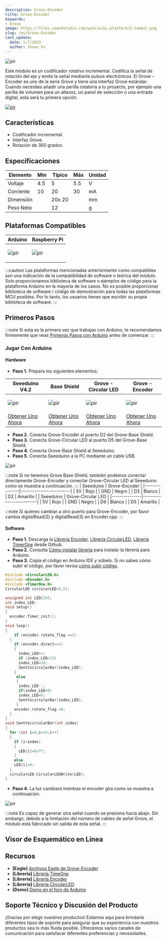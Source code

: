 ```yaml
---
description: Grove-Encoder
title: Grove-Encoder
keywords:
- Grove
image: https://files.seeedstudio.com/wiki/wiki-platform/S-tempor.png
slug: /es/Grove-Encoder
last_update:
  date: 1/7/2023
  author: shuxu hu
---
```

<!-- 
![](https://files.seeedstudio.com/wiki/Grove-Encoder/img/encoder.jpg) -->
  <p style={{textAlign: 'center'}}><img src="https://files.seeedstudio.com/wiki/Grove-Encoder/img/encoder.jpg" alt="pir" width={600} height="auto" /></p>


Este módulo es un codificador rotativo incremental. Codifica la señal de rotación del eje y emite la señal mediante pulsos electrónicos. El Grove – Encoder es uno de la serie Grove y tiene una interfaz Grove estándar.
Cuando necesites añadir una perilla rotatoria a tu proyecto, por ejemplo una perilla de volumen para un altavoz, un panel de selección o una entrada digital, esta será tu primera opción.

<!-- <p style=":center"><a href="https://www.seeedstudio.com/Grove-Encoder-p-1352.html" target="_blank"><img src="https://files.seeedstudio.com/wiki/Seeed-WiKi/docs/images/get_one_now_small.png" width="210" height="41"  border=0 /></a></p> -->
[<p><img src="https://files.seeedstudio.com/wiki/common/Get_One_Now_Banner.png" alt="pir" width={600} height="auto" /></p>](https://www.seeedstudio.com/Grove-Encoder-p-1352.html)

## Características

*   Codificador incremental.
*   Interfaz Grove.
*   Rotación de 360 grados.

## Especificaciones

| Elemento | Mín | Típico | Máx | Unidad |
|--|--|--|--|--|
| Voltaje | 4.5 | 5 | 5.5 | V |
| Corriente | 10 | 20 | 30 | mA |
| Dimensión | |20x 20 | |mm |
| Peso Neto || 12 || g |

## Plataformas Compatibles

<!-- | Arduino                                                                                             | Raspberry Pi                                                                                             |                                                                                                 |                                                                                                          |                                                                                                    |
|-----------------------------------------------------------------------------------------------------|----------------------------------------------------------------------------------------------------------|-------------------------------------------------------------------------------------------------|---------------------------------------------------------------------------------------------------|----------------------------------------------------------------------------------------------------|
| ![](https://files.seeedstudio.com/wiki/wiki_english/docs/images/arduino_logo.jpg) | ![](https://files.seeedstudio.com/wiki/wiki_english/docs/images/raspberry_pi_logo_n.jpg) | ![](https://files.seeedstudio.com/wiki/wiki_english/docs/images/bbg_logo_n.jpg) | ![](https://files.seeedstudio.com/wiki/wiki_english/docs/images/wio_logo_n.jpg) | ![](https://files.seeedstudio.com/wiki/wiki_english/docs/images/linkit_logo_n.jpg) | -->
|Arduino|Raspberry Pi|
|---|---|
|<p><img src="https://files.seeedstudio.com/wiki/wiki_english/docs/images/arduino_logo.jpg" alt="pir" width={200} height="auto" /></p>|<p><img src="https://files.seeedstudio.com/wiki/wiki_english/docs/images/raspberry_pi_logo_n.jpg" alt="pir" width={200} height="auto" /></p>|

:::caution
    Las plataformas mencionadas anteriormente como compatibles son una indicación de la compatibilidad de software o teórica del módulo. Solo proporcionamos biblioteca de software o ejemplos de código para la plataforma Arduino en la mayoría de los casos. No es posible proporcionar biblioteca de software / código de demostración para todas las plataformas MCU posibles. Por lo tanto, los usuarios tienen que escribir su propia biblioteca de software.
:::

## Primeros Pasos

:::note
    Si esta es la primera vez que trabajas con Arduino, te recomendamos firmemente que veas [Primeros Pasos con Arduino](https://wiki.seeedstudio.com/es/Getting_Started_with_Arduino/) antes de comenzar.
:::
### Jugar Con Arduino

#### Hardware

- **Paso 1.** Prepara los siguientes elementos:

| Seeeduino V4.2 | Base Shield|  Grove - Circular LED | Grove - Encoder|
|--------------|-------------|-----------------|----------------|
|<p><img src="https://files.seeedstudio.com/wiki/Grove_Light_Sensor/images/gs_1.jpg" alt="pir" width={600} height="auto" /></p>|<p><img src="https://files.seeedstudio.com/wiki/Grove_Light_Sensor/images/gs_4.jpg" alt="pir" width={600} height="auto" /></p>|<p><img src="https://files.seeedstudio.com/wiki/Grove-Encoder/img/Grove%20Circular%20LED._Sjpg.jpg" alt="pir" width={600} height="auto" /></p>|<p><img src="https://files.seeedstudio.com/wiki/Grove-Encoder/img/Grove%20Encoder.jpg" alt="pir" width={600} height="auto" /></p>|
|[Obtener Uno Ahora](https://www.seeedstudio.com/Seeeduino-V4.2-p-2517.html)|[Obtener Uno Ahora](https://www.seeedstudio.com/Base-Shield-V2-p-1378.html)|[Obtener Uno Ahora](https://www.seeedstudio.com/Grove-Circular-LED-p-1353.html)|[Obtener Uno Ahora](https://www.seeedstudio.com/Grove-Encoder-p-1352.html)|

- **Paso 2.** Conecta Grove-Encoder al puerto D2 del Grove-Base Shield.
- **Paso 3.** Conecta Grove-Circular LED al puerto D5 del Grove-Base Shield.
- **Paso 4.** Conecta Grove-Base Shield al Seeeduino.
- **Paso 5.** Conecta Seeeduino a la PC mediante un cable USB.

<!-- ![](https://files.seeedstudio.com/wiki/Grove-Encoder/img/ardu_connection.JPG) -->
  <p style={{textAlign: 'center'}}><img src="https://files.seeedstudio.com/wiki/Grove-Encoder/img/ardu_connection.JPG" alt="pir" width={600} height="auto" /></p>

:::note
	Si no tenemos Grove Base Shield, también podemos conectar directamente Grove-Encoder y conectar Grove-Circular LED al Seeeduino como se muestra a continuación.
:::
| Seeeduino       | Grove-Encoder  |
|---------------|-------------------------|
| 5V           | Rojo                     |
| GND           | Negro                   |
| D3           | Blanco                   |
| D2            | Amarillo                  |
| Seeeduino       | Grove-Circular LED  |
|---------------|-------------------------|
| 5V           | Rojo                     |
| GND           | Negro                   |
| D6           | Blanco                   |
| D5           | Amarillo                  |

:::note
    Si quieres cambiar a otro puerto para Grove-Encoder, por favor cambia digitalRead(2) y digitalRead(3) en Encoder.cpp.
:::
#### Software

- **Paso 1.** Descarga la [Librería Encoder](https://files.seeedstudio.com/wiki/Grove-Encoder/res/Encoder.zip), [Librería CircularLED](https://files.seeedstudio.com/wiki/Grove-Encoder/res/CircularLED.zip), [Librería TimerOne](https://files.seeedstudio.com/wiki/Grove-Encoder/res/TimerOne.zip) desde Github.
- **Paso 2.** Consulta [Cómo instalar librería](https://wiki.seeedstudio.com/es/How_to_install_Arduino_Library) para instalar la librería para Arduino.
- **Paso 3.** Copia el código en Arduino IDE y súbelo. Si no sabes cómo subir el código, por favor revisa [cómo subir código](https://wiki.seeedstudio.com/es/Upload_Code/).

```cpp
#include <CircularLED.h>
#include <Encoder.h>
#include <TimerOne.h>
CircularLED circularLED(6,5);

unsigned int LED[24];
int index_LED;
void setup()
{
  encoder.Timer_init();
}
void loop()
{
    if (encoder.rotate_flag ==1)
  {
    if (encoder.direct==1)
    {
      index_LED++;
      if (index_LED>23)
      index_LED=24;
      SenttocircularBar(index_LED);
    }
     else
     {
      index_LED--;
      if(index_LED<0)
      index_LED=0;
      SenttocircularBar(index_LED);
     }
    encoder.rotate_flag =0;
  }
}
void SenttocircularBar(int index)
{
  for (int i=0;i<24;i++)
  {
    if (i<index)
    {
      LED[i]=0xff;
    }
    else
    LED[i]=0;
  }
  circularLED.CircularLEDWrite(LED);
}

```

- **Paso 4.** La luz cambiará mientras el encoder gira como se muestra a continuación.

<!-- ![](https://files.seeedstudio.com/wiki/Grove-Encoder/img/EncoderAndCircular_LED.gif) -->
  <p style={{textAlign: 'center'}}><img src="https://files.seeedstudio.com/wiki/Grove-Encoder/img/EncoderAndCircular_LED.gif" alt="pir" width={600} height="auto" /></p>

:::note
    Es capaz de generar otra señal cuando se presiona hacia abajo. Sin embargo, debido a la limitación del número de cables de señal Grove, el módulo está fabricado sin salida de esta señal.
:::

## Visor de Esquemático en Línea

<div className="altium-ecad-viewer" data-project-src="https://seeeddoc.github.io/Grove-Encoder/res/Grove-Encoder_eagle_files.zip" style={{borderRadius: '0px 0px 4px 4px', height: 500, borderStyle: 'solid', borderWidth: 1, borderColor: 'rgb(241, 241, 241)', overflow: 'hidden', maxWidth: 1280, maxHeight: 700, boxSizing: 'border-box'}}>
</div>


## Recursos

- **[Eagle]** [Archivos Eagle de Grove-Encoder](https://seeeddoc.github.io/Grove-Encoder/res/Grove-Encoder_eagle_files.zip)
- **[Librería]** [Librería TimeOne](https://files.seeedstudio.com/wiki/Grove-Encoder/res/TimerOne.zip)
- **[Librería]** [Librería Encoder](https://files.seeedstudio.com/wiki/Grove-Encoder/res/Encoder.zip)
- **[Librería]** [Librería CircularLED](https://files.seeedstudio.com/wiki/Grove-Encoder/res/CircularLED.zip)
- **[Demo]** [Demo en el foro de Arduino](https://arduino.cc/playground/Main/RotaryEncoders)


## Soporte Técnico y Discusión del Producto
¡Gracias por elegir nuestros productos! Estamos aquí para brindarle diferentes tipos de soporte para asegurar que su experiencia con nuestros productos sea lo más fluida posible. Ofrecemos varios canales de comunicación para satisfacer diferentes preferencias y necesidades.

<div class="button_tech_support_container">
<a href="https://forum.seeedstudio.com/" class="button_forum"></a> 
<a href="https://www.seeedstudio.com/contacts" class="button_email"></a>
</div>

<div class="button_tech_support_container">
<a href="https://discord.gg/eWkprNDMU7" class="button_discord"></a> 
<a href="https://github.com/Seeed-Studio/wiki-documents/discussions/69" class="button_discussion"></a>
</div>
